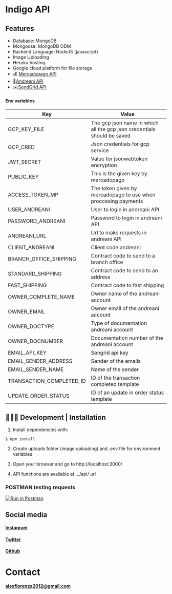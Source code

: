 # Indigo API

## Features

- Database: MongoDB
- Mongoose: MongoDB ODM
- Backend Language: NodeJS (javascript)
- Image Uploading
- Heroku hosting
- Google cloud platform for file storage
- 💰 [Mercadopago API](https://github.com/mercadopago/dx-nodejs)
- 🚌[Andreani API](https://developers.andreani.com/documentacion)
- ✉️[SendGrid API ](https://sendgrid.com/)

#### Env variables

| Key                      | Value                                                                   |
| ------------------------ | ----------------------------------------------------------------------- |
| GCP_KEY_FILE             | The gcp json name in which all the gcp json credentials should be saved |
| GCP_CRED                 | Json credentials for gcp service                                        |
| JWT_SECRET               | Value for jsonwebtoken encryption                                       |
| PUBLIC_KEY               | This is the given key by mercadopago                                    |
| ACCESS_TOKEN_MP          | The token given by mercadopago to use when proccesing payments          |
| USER_ANDREANI            | User to login in andreani API                                           |
| PASSWORD_ANDREANI        | Password to login in andreani API                                       |
| ANDREANI_URL             | Url to make requests in andreani API                                    |
| CLIENT_ANDREANI          | Client code andreani                                                    |
| BRANCH_OFFICE_SHIPPING   | Contract code to send to a branch office                                |
| STANDARD_SHIPPING        | Contract code to send to an address                                     |
| FAST_SHIPPING            | Contract code to fast shipping                                          |
| OWNER_COMPLETE_NAME      | Owner name of the andreani account                                      |
| OWNER_EMAIL              | Owner email of the andreani account                                     |
| OWNER_DOCTYPE            | Type of documentation andreani account                                  |
| OWNER_DOCNUMBER          | Documentation number of the andreani account                            |
| EMAIL_API_KEY            | Sengrid api key                                                         |
| EMAIL_SENDER_ADDRESS     | Sender of the emails                                                    |
| EMAIL_SENDER_NAME        | Name of the sender                                                      |
| TRANSACTION_COMPLETED_ID | ID of the transaction completed template                                |
| UPDATE_ORDER_STATUS      | ID of an update in order status template                                |

## 👩🏻‍💻 Development | Installation

1. Install dependencies with:

`$ npm install`

2. Create uploads folder (image uploading) and .env file for environment variables

3. Open your browser and go to http://localhost:3000/

4. API functions are available at .../api/ url

### POSTMAN testing requests

[![Run in Postman](https://run.pstmn.io/button.svg)](https://app.getpostman.com/run-collection/bcfc59d416754a129af0)

## Social media

#### [Instagram](https://www.instagram.com/fiorenza_alex/?hl=es-la)

#### [Twitter](https://twitter.com/fi0renza_alex)

#### [Github](https://github.com/alexFiorenza)

# Contact

**alexfiorenza2012@gmail.com**
